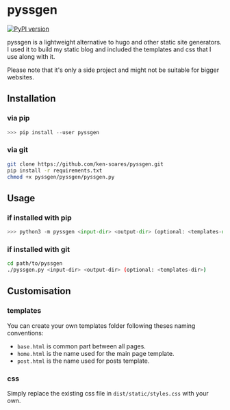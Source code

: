 # pyssgen

[![PyPI version](https://badge.fury.io/py/pyssgen.svg)](https://badge.fury.io/py/pyssgen)  

pyssgen is a lightweight alternative to hugo and other static site generators.
I used it to build my static blog and included the templates and css that I use along with it.

Please note that it's only a side project and might not be suitable for bigger
websites.


## Installation

### via pip

```python
>>> pip install --user pyssgen
```

### via git

```bash
git clone https://github.com/ken-soares/pyssgen.git
pip install -r requirements.txt
chmod +x pyssgen/pyssgen/pyssgen.py
```


## Usage

### if installed with pip

```python
>>> python3 -m pyssgen <input-dir> <output-dir> (optional: <templates-dir>)
```
### if installed with git

```bash
cd path/to/pyssgen
./pyssgen.py <input-dir> <output-dir> (optional: <templates-dir>)
```

## Customisation

### templates

You can create your own templates folder following theses naming conventions:
* `base.html` is common part between all pages.
* `home.html` is the name used for the main page template.
* `post.html` is the name used for posts template.

### css

Simply replace the existing css file in `dist/static/styles.css` with your own.
